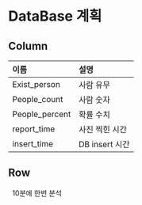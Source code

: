 # DataBase 계획

## Column
이름 | 설명
:----|:----
Exist_person  | 사람 유무 <br>
People_count  | 사람 숫자 <br>
People_percent | 확률 수치 <br>
report_time  | 사진 찍힌 시간 <br>
insert_time  | DB insert 시간 <br>


## Row
   &nbsp; 10분에 한번 분석<br>
